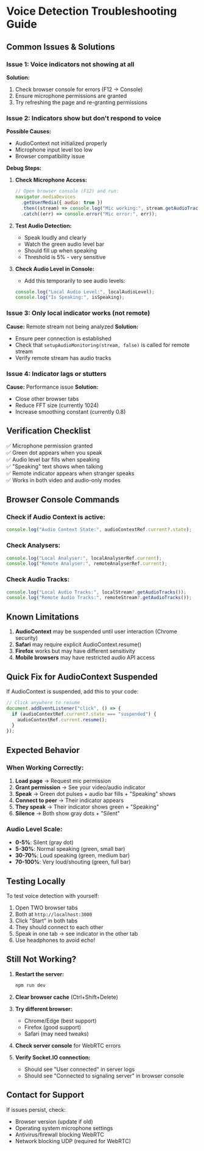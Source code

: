 # Voice Detection Troubleshooting Guide

## Common Issues & Solutions

### Issue 1: Voice indicators not showing at all

**Solution:**

1. Check browser console for errors (F12 → Console)
2. Ensure microphone permissions are granted
3. Try refreshing the page and re-granting permissions

### Issue 2: Indicators show but don't respond to voice

**Possible Causes:**

- AudioContext not initialized properly
- Microphone input level too low
- Browser compatibility issue

**Debug Steps:**

1. **Check Microphone Access:**

   ```javascript
   // Open browser console (F12) and run:
   navigator.mediaDevices
     .getUserMedia({ audio: true })
     .then((stream) => console.log("Mic working:", stream.getAudioTracks()))
     .catch((err) => console.error("Mic error:", err));
   ```

2. **Test Audio Detection:**

   - Speak loudly and clearly
   - Watch the green audio level bar
   - Should fill up when speaking
   - Threshold is 5% - very sensitive

3. **Check Audio Level in Console:**
   - Add this temporarily to see audio levels:
   ```javascript
   console.log("Local Audio Level:", localAudioLevel);
   console.log("Is Speaking:", isSpeaking);
   ```

### Issue 3: Only local indicator works (not remote)

**Cause:** Remote stream not being analyzed
**Solution:**

- Ensure peer connection is established
- Check that `setupAudioMonitoring(stream, false)` is called for remote stream
- Verify remote stream has audio tracks

### Issue 4: Indicator lags or stutters

**Cause:** Performance issue
**Solution:**

- Close other browser tabs
- Reduce FFT size (currently 1024)
- Increase smoothing constant (currently 0.8)

## Verification Checklist

✅ Microphone permission granted  
✅ Green dot appears when you speak  
✅ Audio level bar fills when speaking  
✅ "Speaking" text shows when talking  
✅ Remote indicator appears when stranger speaks  
✅ Works in both video and audio-only modes

## Browser Console Commands

### Check if Audio Context is active:

```javascript
console.log("Audio Context State:", audioContextRef.current?.state);
```

### Check Analysers:

```javascript
console.log("Local Analyser:", localAnalyserRef.current);
console.log("Remote Analyser:", remoteAnalyserRef.current);
```

### Check Audio Tracks:

```javascript
console.log("Local Audio Tracks:", localStream?.getAudioTracks());
console.log("Remote Audio Tracks:", remoteStream?.getAudioTracks());
```

## Known Limitations

1. **AudioContext** may be suspended until user interaction (Chrome security)
2. **Safari** may require explicit AudioContext.resume()
3. **Firefox** works but may have different sensitivity
4. **Mobile browsers** may have restricted audio API access

## Quick Fix for AudioContext Suspended

If AudioContext is suspended, add this to your code:

```javascript
// Click anywhere to resume
document.addEventListener("click", () => {
  if (audioContextRef.current?.state === "suspended") {
    audioContextRef.current.resume();
  }
});
```

## Expected Behavior

### When Working Correctly:

1. **Load page** → Request mic permission
2. **Grant permission** → See your video/audio indicator
3. **Speak** → Green dot pulses + audio bar fills + "Speaking" shows
4. **Connect to peer** → Their indicator appears
5. **They speak** → Their indicator shows green + "Speaking"
6. **Silence** → Both show gray dots + "Silent"

### Audio Level Scale:

- **0-5%**: Silent (gray dot)
- **5-30%**: Normal speaking (green, small bar)
- **30-70%**: Loud speaking (green, medium bar)
- **70-100%**: Very loud/shouting (green, full bar)

## Testing Locally

To test voice detection with yourself:

1. Open TWO browser tabs
2. Both at `http://localhost:3000`
3. Click "Start" in both tabs
4. They should connect to each other
5. Speak in one tab → see indicator in the other tab
6. Use headphones to avoid echo!

## Still Not Working?

1. **Restart the server:**

   ```bash
   npm run dev
   ```

2. **Clear browser cache** (Ctrl+Shift+Delete)

3. **Try different browser:**

   - Chrome/Edge (best support)
   - Firefox (good support)
   - Safari (may need tweaks)

4. **Check server console** for WebRTC errors

5. **Verify Socket.IO connection:**
   - Should see "User connected" in server logs
   - Should see "Connected to signaling server" in browser console

## Contact for Support

If issues persist, check:

- Browser version (update if old)
- Operating system microphone settings
- Antivirus/firewall blocking WebRTC
- Network blocking UDP (required for WebRTC)
